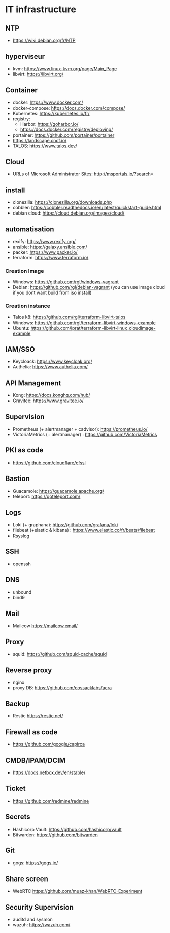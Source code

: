 # IT infrastructure
## NTP
  - https://wiki.debian.org/fr/NTP
## hyperviseur
  - kvm: https://www.linux-kvm.org/page/Main_Page
  - libvirt: https://libvirt.org/
## Container
  - docker: https://www.docker.com/
  - docker-compose: https://docs.docker.com/compose/
  - Kubernetes: https://kubernetes.io/fr/
  - registry:
    - Harbor: https://goharbor.io/ 
    - https://docs.docker.com/registry/deploying/
  - portainer: https://github.com/portainer/portainer
  - https://landscape.cncf.io/
  - TALOS: https://www.talos.dev/
## Cloud
  - URLs of Microsoft Administrator Sites: http://msportals.io/?search=
## install
  - clonezilla: https://clonezilla.org/downloads.php
  - cobbler: https://cobbler.readthedocs.io/en/latest/quickstart-guide.html
  - debian cloud: https://cloud.debian.org/images/cloud/
## automatisation
  - rexify: https://www.rexify.org/
  - ansible: https://galaxy.ansible.com/
  - packer: https://www.packer.io/
  - terraform: https://www.terraform.io/
### Creation Image
  - Windows: https://github.com/rgl/windows-vagrant
  - Debian: https://github.com/rgl/debian-vagrant (you can use image cloud if you dont want build from iso install)
### Creation instance
  - Talos k8: https://github.com/rgl/terraform-libvirt-talos
  - Windows: https://github.com/rgl/terraform-libvirt-windows-example
  - Ubuntu: https://github.com/lprat/terraform-libvirt-linux_cloudimage-example
## IAM/SSO
  - Keycloack: https://www.keycloak.org/
  - Authelia: https://www.authelia.com/
## API Management
  - Kong: https://docs.konghq.com/hub/
  - Gravitee: https://www.gravitee.io/
## Supervision
  - Prometheus (+ alertmanager + cadvisor): https://prometheus.io/
  - VictoriaMetrics (+ alertmanager) : https://github.com/VictoriaMetrics
## PKI as code
  - https://github.com/cloudflare/cfssl
## Bastion
  - Guacamole: https://guacamole.apache.org/
  - teleport: https://goteleport.com/
## Logs
  - Loki (+ graphana): https://github.com/grafana/loki
  - filebeat (+elastic & kibana) :  https://www.elastic.co/fr/beats/filebeat
  - Rsyslog
## SSH
  - openssh
## DNS
  - unbound
  - bind9
## Mail
  - Mailcow https://mailcow.email/
## Proxy
  - squid: https://github.com/squid-cache/squid
## Reverse proxy
  - nginx
  - proxy DB: https://github.com/cossacklabs/acra
## Backup
  - Restic https://restic.net/
## Firewall as code
  - https://github.com/google/capirca
## CMDB/IPAM/DCIM
  - https://docs.netbox.dev/en/stable/
## Ticket
  - https://github.com/redmine/redmine
## Secrets
  - Hashicorp Vault: https://github.com/hashicorp/vault
  - Bitwarden: https://github.com/bitwarden
## Git
  - gogs: https://gogs.io/
## Share screen
  - WebRTC https://github.com/muaz-khan/WebRTC-Experiment
## Security Supervision
  - auditd and sysmon
  - wazuh: https://wazuh.com/
